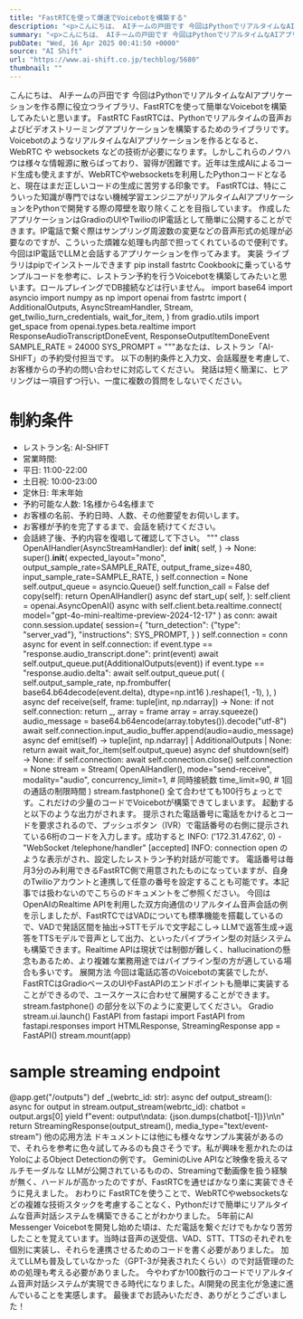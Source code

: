 ```yaml
---
title: "FastRTCを使って爆速でVoicebotを構築する"
description: "<p>こんにちは、 AIチームの戸田です 今回はPythonでリアルタイムなAIアプリケーションを作る際に役立つライブラリ、FastRTCを使って簡単なVoicebotを構築してみたいと思います。 FastRTC FastRT [&#8230;]</p> <p>投稿 <a href='https://www.ai-shift.co.jp/techblog/5680' rel='nofollow'>FastRTCを使って爆速でVoicebotを構築する</a> は <a href='https://www.ai-shift.co.jp' rel='nofollow'>株式会社AI Shift</a> に最初に表示されました。</p>"
summary: "<p>こんにちは、 AIチームの戸田です 今回はPythonでリアルタイムなAIアプリケーションを作る際に役立つライブラリ、FastRTCを使って簡単なVoicebotを構築してみたいと思います。 FastRTC FastRT [&#823"
pubDate: "Wed, 16 Apr 2025 00:41:50 +0000"
source: "AI Shift"
url: "https://www.ai-shift.co.jp/techblog/5680"
thumbnail: ""
---
```


こんにちは、 AIチームの戸田です
今回はPythonでリアルタイムなAIアプリケーションを作る際に役立つライブラリ、FastRTCを使って簡単なVoicebotを構築してみたいと思います。
FastRTC
FastRTCは、Pythonでリアルタイムの音声およびビデオストリーミングアプリケーションを構築するためのライブラリです。
VoicebotのようなリアルタイムなAIアプリケーションを作るとなると、 WebRTC や websockets などの技術が必要になります。しかしこれらのノウハウは様々な情報源に散らばっており、習得が困難です。近年は生成AIによるコード生成も使えますが、WebRTCやwebsocketsを利用したPythonコードとなると、現在はまだ正しいコードの生成に苦労する印象です。
FastRTCは、特にこういった知識が専門ではない機械学習エンジニアがリアルタイムAIアプリケーションをPythonで開発する際の障壁を取り除くことを目指しています。
作成したアプリケーションはGradioのUIやTwilioのIP電話として簡単に公開することができます。IP電話で繋ぐ際はサンプリング周波数の変更などの音声形式の処理が必要なのですが、こういった煩雑な処理も内部で担ってくれているので便利です。今回はIP電話でLLMと会話するアプリケーションを作ってみます。
実装
ライブラリはpipでインストールできます
pip install fastrtc
Cookbookに乗っているサンプルコードを参考に、レストラン予約を行うVoicebotを構築してみたいと思います。ロールプレイングでDB接続などは行いません。
import base64
import asyncio
import numpy as np
import openai
from fastrtc import (
AdditionalOutputs,
AsyncStreamHandler,
Stream,
get_twilio_turn_credentials,
wait_for_item,
)
from gradio.utils import get_space
from openai.types.beta.realtime import ResponseAudioTranscriptDoneEvent, ResponseOutputItemDoneEvent
SAMPLE_RATE = 24000
SYS_PROMPT = """あなたは、レストラン「AI-SHIFT」の予約受付担当です。
以下の制約条件と入力文、会話履歴を考慮して、お客様からの予約の問い合わせに対応してください。
発話は短く簡潔に、ヒアリングは一項目ずつ行い、一度に複数の質問をしないでください。
# 制約条件
* レストラン名: AI-SHIFT
* 営業時間:
* 平日: 11:00-22:00
* 土日祝: 10:00-23:00
* 定休日: 年末年始
* 予約可能な人数: 1名様から4名様まで
* お客様の名前、予約日時、人数、その他要望をお伺いします。
* お客様が予約を完了するまで、会話を続けてください。
* 会話終了後、予約内容を復唱して確認して下さい。
"""
class OpenAIHandler(AsyncStreamHandler):
def __init__(
self,
) -> None:
super().__init__(
expected_layout="mono",
output_sample_rate=SAMPLE_RATE,
output_frame_size=480,
input_sample_rate=SAMPLE_RATE,
)
self.connection = None
self.output_queue = asyncio.Queue()
self.function_call = False
def copy(self):
return OpenAIHandler()
async def start_up(
self,
):
self.client = openai.AsyncOpenAI()
async with self.client.beta.realtime.connect(
model="gpt-4o-mini-realtime-preview-2024-12-17"
) as conn:
await conn.session.update(
session={
"turn_detection": {"type": "server_vad"},
"instructions": SYS_PROMPT,
}
)
self.connection = conn
async for event in self.connection:
if event.type == "response.audio_transcript.done":
print(event)
await self.output_queue.put(AdditionalOutputs(event))
if event.type == "response.audio.delta":
await self.output_queue.put(
(
self.output_sample_rate,
np.frombuffer(
base64.b64decode(event.delta), dtype=np.int16
).reshape(1, -1),
),
)
async def receive(self, frame: tuple[int, np.ndarray]) -> None:
if not self.connection:
return
_, array = frame
array = array.squeeze()
audio_message = base64.b64encode(array.tobytes()).decode("utf-8")
await self.connection.input_audio_buffer.append(audio=audio_message)
async def emit(self) -> tuple[int, np.ndarray] | AdditionalOutputs | None:
return await wait_for_item(self.output_queue)
async def shutdown(self) -> None:
if self.connection:
await self.connection.close()
self.connection = None
stream = Stream(
OpenAIHandler(),
mode="send-receive",
modality="audio",
concurrency_limit=1, # 同時接続数
time_limit=90, # 1回の通話の制限時間
)
stream.fastphone()
全て合わせても100行ちょっとです。これだけの少量のコードでVoicebotが構築できてしまいます。
起動すると以下のような出力がされます。
提示された電話番号に電話をかけるとコードを要求されるので、プッシュボタン（IVR）で電話番号の右側に提示されている6桁のコードを入力します。成功すると
INFO: ('172.31.47.62', 0) - "WebSocket /telephone/handler" [accepted]
INFO: connection open
のような表示がされ、設定したレストラン予約対話が可能です。
電話番号は毎月3分のみ利用できるFastRTC側で用意されたものになっていますが、自身のTwilioアカウントと連携して任意の番号を設定することも可能です。本記事では扱わないのでこちらのドキュメントをご参照ください。
今回はOpenAIのRealtime APIを利用した双方向通信のリアルタイム音声会話の例を示しましたが、FastRTCではVADについても標準機能を搭載しているので、VADで発話区間を抽出→STTモデルで文字起こし→ LLMで返答生成→返答をTTSモデルで音声として出力、といったパイプライン型の対話システムも構築できます。Realtime APIは現状では制御が難しく、hallucinationの懸念もあるため、より複雑な業務用途ではパイプライン型の方が適している場合も多いです。
展開方法
今回は電話応答のVoicebotの実装でしたが、FastRTCはGradioベースのUIやFastAPIのエンドポイントも簡単に実装することができるので、ユースケースに合わせて展開することができます。stream.fastphone()
の部分を以下のように変更してください。
Gradio
stream.ui.launch()
FastAPI
from fastapi import FastAPI
from fastapi.responses import HTMLResponse, StreamingResponse
app = FastAPI()
stream.mount(app)
# sample streaming endpoint
@app.get("/outputs")
def _(webrtc_id: str):
async def output_stream():
async for output in stream.output_stream(webrtc_id):
chatbot = output.args[0]
yield f"event: output\ndata: {json.dumps(chatbot[-1])}\n\n"
return StreamingResponse(output_stream(), media_type="text/event-stream")
他の応用方法
ドキュメントには他にも様々なサンプル実装があるので、それらを参考に色々試してみるのも良さそうです。私が興味を惹かれたのはYoloによるObject Detectionの例です。
GeminiのLive APIなど映像を扱えるマルチモーダルな LLMが公開されているものの、Streamingで動画像を扱う経験が無く、ハードルが高かったのですが、FastRTCを通せばかなり楽に実装できそうに見えました。
おわりに
FastRTCを使うことで、WebRTCやwebsocketsなどの複雑な技術スタックを考慮することなく、Pythonだけで簡単にリアルタイムな音声対話システムを構築できることがわかりました。
5年前にAI Messenger Voicebotを開発し始めた頃は、ただ電話を繋ぐだけでもかなり苦労したことを覚えています。当時は音声の送受信、VAD、STT、TTSのそれぞれを個別に実装し、それらを連携させるためのコードを書く必要がありました。 加えてLLMも普及していなかった（GPT-3が発表されたくらい）ので対話管理のための処理も考える必要がありました。
今やわずか100数行のコードでリアルタイム音声対話システムが実現できる時代になりました。AI開発の民主化が急速に進んでいることを実感します。
最後までお読みいただき、ありがとうございました！